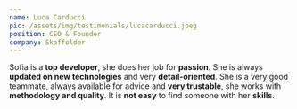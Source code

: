 ```yaml
---
name: Luca Carducci
pic: /assets/img/testimonials/lucacarducci.jpeg
position: CEO & Founder
company: Skaffolder
---
```


Sofia is a **top developer**, she does her job for **passion**. 
She is always **updated on new technologies** and very **detail-oriented**. 
She is a very good teammate, always available for advice and **very trustable**, she works with **methodology and quality**. 
It is **not easy** to find someone with her **skills**.

